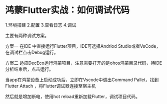 # 鸿蒙Flutter实战：如何调试代码

1.环境搭建
2.配置
3.查看日志
4.调试

主要有两种调试方案。

方案一
在IDE 中直接运行Flutter项目，IDE可选择Andriod Studio或者VsCode，在调试栏点击Debug运行。


方案二
适应DecEco运行鸿蒙项目，注意需要打开的是ohos鸿蒙目录代码，待IDE分析结束后，点击运行。

当app在鸿蒙设备上启动成功后，立即在Vscode中调出Command Pallet，找到Flutter Attach ，将Flutter调试器连接至宿主机

然后就是增加断电，使用hot reload重新加载Flutter，调试项目代码。